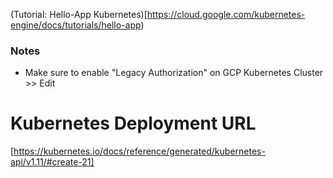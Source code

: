 (Tutorial: Hello-App Kubernetes)[https://cloud.google.com/kubernetes-engine/docs/tutorials/hello-app)

### Notes 
- Make sure to enable "Legacy Authorization" on GCP Kubernetes Cluster >> Edit


# Kubernetes Deployment URL
[https://kubernetes.io/docs/reference/generated/kubernetes-api/v1.11/#create-21]

